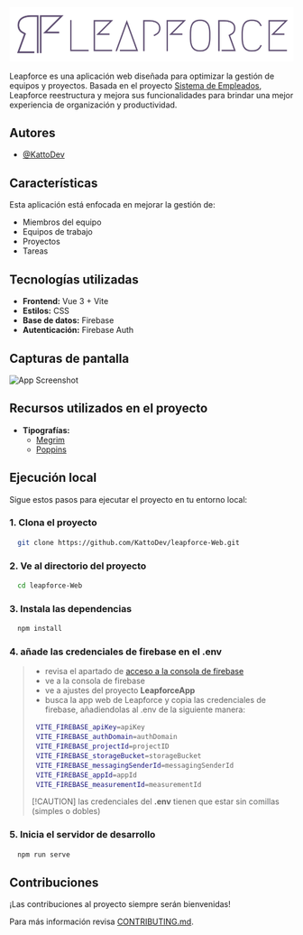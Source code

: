 <img src="./leapforcelogo.png"/>

Leapforce es una aplicación web diseñada para optimizar la gestión de equipos y proyectos. Basada en el proyecto [Sistema de Empleados](https://github.com/KattoDev/SistemaDeEmpleados), Leapforce reestructura y mejora sus funcionalidades para brindar una mejor experiencia de organización y productividad.

## Autores

<!-- Agrega aquí tu @username si has contribuido al proyecto -->

- [@KattoDev](https://github.com/KattoDev)

## Características

Esta aplicación está enfocada en mejorar la gestión de:

- Miembros del equipo
- Equipos de trabajo
- Proyectos
- Tareas

## Tecnologías utilizadas

- **Frontend:** Vue 3 + Vite
- **Estilos:** CSS
- **Base de datos:** Firebase
- **Autenticación:** Firebase Auth

## Capturas de pantalla

![App Screenshot](https://via.placeholder.com/468x300?text=App+Screenshot+Here)

## Recursos utilizados en el proyecto

- **Tipografías:**
  - [Megrim](https://fonts.google.com/specimen/Megrim)
  - [Poppins](https://fonts.google.com/specimen/Poppins)

## Ejecución local

Sigue estos pasos para ejecutar el proyecto en tu entorno local:

### 1. Clona el proyecto

```bash
  git clone https://github.com/KattoDev/leapforce-Web.git
```

### 2. Ve al directorio del proyecto

```bash
  cd leapforce-Web
```

### 3. Instala las dependencias

```bash
  npm install
```

### 4. añade las credenciales de firebase en el .env

> - revisa el apartado de [acceso a la consola de firebase](CONTRIBUTING.md#acceso-a-la-consola-de-firebase)
> - ve a la consola de firebase
> - ve a ajustes del proyecto **LeapforceApp**
> - busca la app web de Leapforce y copia las credenciales de firebase, añadiendolas al .env de la siguiente manera:
>
> ```bash
>  VITE_FIREBASE_apiKey=apiKey
>  VITE_FIREBASE_authDomain=authDomain
>  VITE_FIREBASE_projectId=projectID
>  VITE_FIREBASE_storageBucket=storageBucket
>  VITE_FIREBASE_messagingSenderId=messagingSenderId
>  VITE_FIREBASE_appId=appId
>  VITE_FIREBASE_measurementId=measurementId
> ```
>
> [!CAUTION]
> las credenciales del **.env** tienen que estar sin comillas (simples o dobles)

### 5. Inicia el servidor de desarrollo

```bash
  npm run serve
```

## Contribuciones

¡Las contribuciones al proyecto siempre serán bienvenidas!

Para más información revisa [CONTRIBUTING.md](CONTRIBUTING.md).
